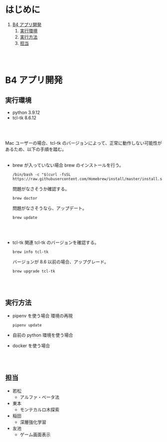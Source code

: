 <!-- omit in toc -->
# はじめに
1. [B4 アプリ開発](#b4-アプリ開発)
   1. [実行環境](#実行環境)
   2. [実行方法](#実行方法)
   3. [担当](#担当)
<br>
<br>



# B4 アプリ開発

## 実行環境
- python 3.9.12
- tcl-tk 8.6.12
<br>
<br>

Mac ユーザーの場合、tcl-tk のバージョンによって、正常に動作しない可能性があるため、以下の手順を踏む。
<br>
<br>

- brew が入っていない場合
  brew のインストールを行う。
  ```
  /bin/bash -c "$(curl -fsSL https://raw.githubusercontent.com/Homebrew/install/master/install.sh)"
  ```
  問題がなさそうか確認する。
  ```
  brew doctor
  ```
  問題がなさそうなら、アップデート。
  ```
  brew update
  ```
<br>
<br>

- tcl-tk 関連
  tcl-tk のバージョンを確認する。
  ```
  brew info tcl-tk
  ```
  バージョンが 8.6 以前の場合、アップグレード。
  ```
  brew upgrade tcl-tk
  ```
<br>
<br>



## 実行方法
- pipenv を使う場合
  環境の再現
  ```
  pipenv update
  ```

- 自前の python 環境を使う場合
- docker を使う場合
<br>
<br>



## 担当
- 若松
  - アルファ・ベータ法
- 東本
  - モンテカルロ木探索
- 稲田
  - 深層強化学習
- 友池
  - ゲーム画面表示
<br>
<br>